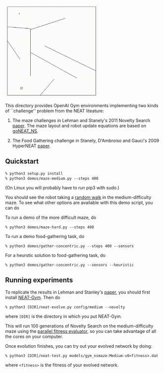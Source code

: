 <img src='media/hard.gif' width=300>

This directory provides OpenAI Gym environments implementing two kinds of ``challenge'' problem
from the NEAT liteature:

1. The maze challenges in Lehman and Stanely's 2011 Novelty Search
[paper](https://www.cs.swarthmore.edu/~meeden/DevelopmentalRobotics/lehman_ecj11.pdf).
The maze layout and robot update equations are based on [goNEAT_NS](https://github.com/yaricom/goNEAT_NS).

2.  The Food Gathering challenge in Stanely, D'Ambroiso and Gauci's 2009
HyperNEAT
[paper](https://axon.cs.byu.edu/Dan/778/papers/NeuroEvolution/stanley3**.pdf).

## Quickstart

```
% python3 setup.py install
% python3 demos/maze-medium.py --steps 400
```

(On Linux you will probably have to run pip3 with sudo.)

You should see the robot taking a [random walk](https://en.wikipedia.org/wiki/Random_walk)
in the medium-difficulty maze.  To see what other options are available with this demo
script, you can do

To run a demo of the more difficult maze, do

```
% python3 demos/maze-hard.py --steps 400
```

To run a demo food-gathering task, do

```
% python3 demos/gather-concentric.py --steps 400 --sensors
```

For a heurstic solution to food-gathering task, do

```
% python3 demos/gather-concentric.py --sensors --heuristic
```

## Running experiments

To replicate the results in Lehman and Stanley's
[paper](https://www.cs.swarthmore.edu/~meeden/DevelopmentalRobotics/lehman_ecj11.pdf), you should first
install [NEAT-Gym](https://github.com/simondlevy/Neat-Gym).  Then do

```
% python3 [DIR]/neat-evolve.py config/medium --novelty
```

where ```[DIR]``` is the directory in which you put NEAT-Gym.

This will run 100 generations of Novelty Search on the medium-difficulty maze using the
[parallel fitness evaluator](https://neat-python.readthedocs.io/en/latest/module_summaries.html#parallel),
so you can take advantage of all the cores on your computer.

Once evolution finishes, you can try out your evolved network by doing:

```
% python3 [DIR]/neat-test.py models/gym_nsmaze:Medium-v0<fitness>.dat
```

where ```<fitness>``` is the fitness of your evolved network. 
